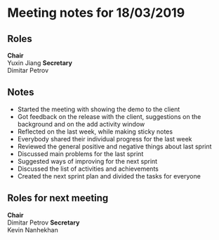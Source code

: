 # Meeting notes for 18/03/2019

## Roles
**Chair**   
Yuxin Jiang
**Secretary**  
Dimitar Petrov

## Notes
* Started the meeting with showing the demo to the client 
* Got feedback on the release with the client, suggestions on the background and on the add activity window
* Reflected on the last week, while making sticky notes
* Everybody shared their individual progress for the last week
* Reviewed the general positive and negative things about last sprint
* Discussed main problems for the last sprint
* Suggested ways of improving for the next sprint
* Discussed the list of activities and achievements
* Created the next sprint plan and divided the tasks for everyone 

## Roles for next meeting
**Chair**   
Dimitar Petrov
**Secretary**  
Kevin Nanhekhan
